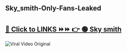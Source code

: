 
 ## Sky_smith-Only-Fans-Leaked

# <h2><a href="https://clipsfans.com/Sky_smith&ref=git">🔗 Click to LINKS ⏩⏩ 👉 🟢 Sky smith </a></h2>

<a href="https://clipsfans.com/Sky_smith&ref=git" rel="nofollow" data-target="animated-image.originalLink"><img src="https://i.ibb.co.com/xMMVF88/686577567.gif" alt="Viral Video Original" style="max-width: 100%; display: inline-block;" data-target="animated-image.originalImage"></a>
